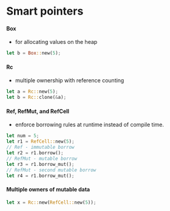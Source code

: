 # Smart pointers

#### Box<T>
- for allocating values on the heap
```rust
let b = Box::new(5);
```

#### Rc<T> 
- multiple ownership with reference counting
```rust 
let a = Rc::new(5);
let b = Rc::clone(&a);
```

#### Ref<T>, RefMut<T>, and RefCell<T>
- enforce borrowing rules at runtime instead of compile time.
```rust
let num = 5;
let r1 = RefCell::new(5);
// Ref - immutable borrow
let r2 = r1.borrow();
// RefMut - mutable borrow
let r3 = r1.borrow_mut();
// RefMut - second mutable borrow
let r4 = r1.borrow_mut();
```

#### Multiple owners of mutable data
```rust
let x = Rc::new(RefCell::new(5));
```